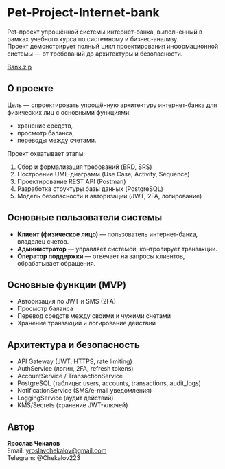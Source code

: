 # Pet-Project-Internet-bank

Pet-проект упрощённой системы интернет-банка, выполненный в рамках учебного курса по системному и бизнес-анализу.  
Проект демонстрирует полный цикл проектирования информационной системы — от требований до архитектуры и безопасности.

[Bank.zip](https://github.com/user-attachments/files/22930397/Bank.zip)


## О проекте

Цель — спроектировать упрощённую архитектуру интернет-банка для физических лиц с основными функциями:
- хранение средств,
- просмотр баланса,
- переводы между счетами.

Проект охватывает этапы:
1. Сбор и формализация требований (BRD, SRS)  
2. Построение UML-диаграмм (Use Case, Activity, Sequence)  
3. Проектирование REST API (Postman)  
4. Разработка структуры базы данных (PostgreSQL)  
5. Модель безопасности и авторизации (JWT, 2FA, логирование)


## Основные пользователи системы

- **Клиент (физическое лицо)** — пользователь интернет-банка, владелец счетов.  
- **Администратор** — управляет системой, контролирует транзакции.  
- **Оператор поддержки** — отвечает на запросы клиентов, обрабатывает обращения.


## Основные функции (MVP)

- Авторизация по JWT и SMS (2FA)  
- Просмотр баланса  
- Перевод средств между своими и чужими счетами  
- Хранение транзакций и логирование действий


## Архитектура и безопасность

- API Gateway (JWT, HTTPS, rate limiting)  
- AuthService (логин, 2FA, refresh tokens)  
- AccountService / TransactionService  
- PostgreSQL (таблицы: users, accounts, transactions, audit_logs)  
- NotificationService (SMS/e-mail уведомления)  
- LoggingService (аудит действий)  
- KMS/Secrets (хранение JWT-ключей)

## Автор

**Ярослав Чекалов**  
 Email: yroslavchekalov@gmail.com  
 Telegram: @Chekalov223
